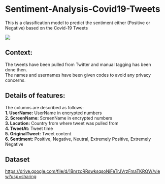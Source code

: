 # Sentiment-Analysis-Covid19-Tweets
This is a classification model to predict the sentiment either (Positive or Negative) based on the Covid-19 Tweets


<img src="https://media-exp1.licdn.com/dms/image/C5612AQERP5yD4Ov6Fw/article-cover_image-shrink_600_2000/0/1538479344425?e=1657756800&v=beta&t=rb8owj9F1l_ihQqufFhBKtuKVkXaTLOLlFFUXwTIIt4">



## Context: 
The tweets have been pulled from Twitter and manual tagging has been done then.<br>
The names and usernames have been given codes to avoid any privacy concerns.<br>

## Details of features:
The columns are described as follows:<br>
<b>1. UserName:</b> UserName in encrypted numbers<br>
<b>2. ScreenName:</b> ScreenName in encrypted numbers<br>
<b>3. Location:</b> Country from where tweet was pulled from<br>
<b>4. TweetAt:</b> Tweet time<br>
<b>5. OriginalTweet:</b> Tweet content<br>
<b>6. Sentiment:</b> Positive, Negative, Neutral, Extremely Positive, Extremely Negative

## Dataset

https://drive.google.com/file/d/1BnrzoRRswksqsoNiFeTrJVrzFmaTKRQW/view?usp=sharing 


